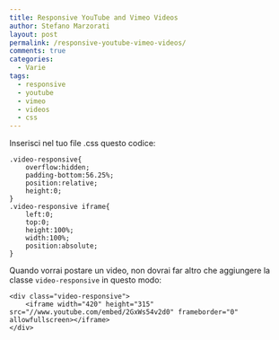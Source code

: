 ```yaml
---
title: Responsive YouTube and Vimeo Videos
author: Stefano Marzorati
layout: post
permalink: /responsive-youtube-vimeo-videos/
comments: true
categories:
  - Varie
tags:
  - responsive
  - youtube
  - vimeo
  - videos
  - css
---
```

Inserisci nel tuo file .css questo codice:

```
.video-responsive{
    overflow:hidden;
    padding-bottom:56.25%;
    position:relative;
    height:0;
}
.video-responsive iframe{
    left:0;
    top:0;
    height:100%;
    width:100%;
    position:absolute;
}
```

Quando vorrai postare un video, non dovrai far altro che aggiungere la classe <code>video-responsive</code> in questo modo:

```
<div class="video-responsive">
    <iframe width="420" height="315" src="//www.youtube.com/embed/2GxWs54v2d0" frameborder="0" allowfullscreen></iframe>
</div>
```

